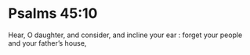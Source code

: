 # Psalms 45:10

Hear, O daughter, and consider, and incline your ear : forget your people and your father’s house,
